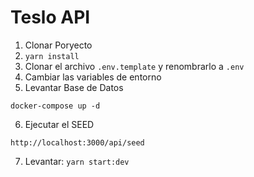 # Teslo API

1. Clonar Poryecto
2. `yarn install`
3. Clonar el archivo `.env.template` y renombrarlo a `.env`
4. Cambiar las variables de entorno
5. Levantar Base de Datos

```
docker-compose up -d
```

6. Ejecutar el SEED

```
http://localhost:3000/api/seed
```

7. Levantar: `yarn start:dev`
